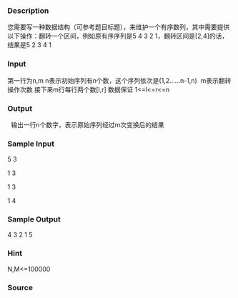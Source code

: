 
### Description




您需要写一种数据结构（可参考题目标题），来维护一个有序数列，其中需要提供以下操作：翻转一个区间，例如原有序序列是5 4 3 2 1，翻转区间是[2,4]的话，结果是5 2 3 4 1 



### Input
第一行为n,m n表示初始序列有n个数，这个序列依次是(1,2……n-1,n)  m表示翻转操作次数
接下来m行每行两个数[l,r] 数据保证 1<=l<=r<=n 

### Output
 
输出一行n个数字，表示原始序列经过m次变换后的结果 

### Sample Input
5 3

1 3

1 3

1 4


### Sample Output
4 3 2 1 5


### Hint

N,M<=100000
### Source
